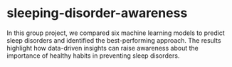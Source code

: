 # sleeping-disorder-awareness
In this group project, we compared six machine learning models to predict sleep disorders and identified the best-performing approach. The results highlight how data-driven insights can raise awareness about the importance of healthy habits in preventing sleep disorders.
